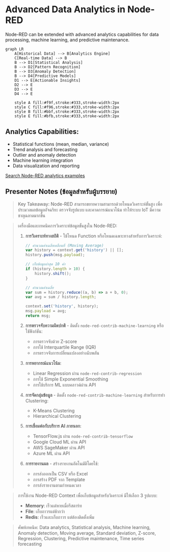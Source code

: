 # Advanced Data Analytics in Node-RED

Node-RED can be extended with advanced analytics capabilities for data processing, machine learning, and predictive maintenance.

```mermaid
graph LR
    A[Historical Data] --> B[Analytics Engine]
    C[Real-time Data] --> B
    B --> D1[Statistical Analysis]
    B --> D2[Pattern Recognition]
    B --> D3[Anomaly Detection]
    B --> D4[Predictive Models]
    D1 --> E[Actionable Insights]
    D2 --> E
    D3 --> E
    D4 --> E
    
    style A fill:#f9f,stroke:#333,stroke-width:2px
    style C fill:#f96,stroke:#333,stroke-width:2px
    style B fill:#bbf,stroke:#333,stroke-width:2px
    style E fill:#bfb,stroke:#333,stroke-width:2px
```

## Analytics Capabilities:
- Statistical functions (mean, median, variance)
- Trend analysis and forecasting
- Outlier and anomaly detection
- Machine learning integration
- Data visualization and reporting

[Search Node-RED analytics examples](https://www.google.com/search?q=node+red+data+analytics+machine+learning+examples&tbm=isch)

## Presenter Notes (ข้อมูลสำหรับผู้บรรยาย)

> Key Takeaway: Node-RED สามารถขยายความสามารถด้วยโหนดวิเคราะห์ขั้นสูง เพื่อประมวลผลข้อมูลอัจฉริยะ ตรวจจับรูปแบบ และคาดการณ์แนวโน้ม ทำให้ระบบ IoT มีความชาญฉลาดมากขึ้น

> เครื่องมือและเทคนิคการวิเคราะห์ข้อมูลขั้นสูงใน Node-RED:
>
> 1. **การวิเคราะห์ทางสถิติ** - ใช้โหนด Function หรือโหนดเฉพาะทางสำหรับการวิเคราะห์:
>    ```javascript
>    // คำนวณค่าเฉลี่ยเคลื่อนที่ (Moving Average)
>    var history = context.get('history') || [];
>    history.push(msg.payload);
>    
>    // เก็บข้อมูลล่าสุด 10 ค่า
>    if (history.length > 10) {
>        history.shift();
>    }
>    
>    // คำนวณค่าเฉลี่ย
>    var sum = history.reduce((a, b) => a + b, 0);
>    var avg = sum / history.length;
>    
>    context.set('history', history);
>    msg.payload = avg;
>    return msg;
>    ```
>
> 2. **การตรวจจับความผิดปกติ** - ติดตั้ง `node-red-contrib-machine-learning` หรือใช้ฟังก์ชัน:
>    - การตรวจจับด้วย Z-score
>    - การใช้ Interquartile Range (IQR)
>    - การตรวจจับการเปลี่ยนแปลงอย่างฉับพลัน
>
> 3. **การพยากรณ์แนวโน้ม**:
>    - Linear Regression ผ่าน `node-red-contrib-regression`
>    - การใช้ Simple Exponential Smoothing
>    - การใช้บริการ ML แบบคลาวด์ผ่าน API
>
> 4. **การจัดกลุ่มข้อมูล** - ติดตั้ง `node-red-contrib-machine-learning` สำหรับการทำ Clustering:
>    - K-Means Clustering
>    - Hierarchical Clustering
>
> 5. **การเชื่อมต่อกับบริการ AI ภายนอก**:
>    - TensorFlow.js ผ่าน `node-red-contrib-tensorflow`
>    - Google Cloud ML ผ่าน API
>    - AWS SageMaker ผ่าน API
>    - Azure ML ผ่าน API
>
> 6. **การรายงานผล** - สร้างรายงานอัตโนมัติโดยใช้:
>    - การส่งออกเป็น CSV หรือ Excel
>    - การสร้าง PDF จาก Template
>    - การส่งรายงานตามกำหนดเวลา

> การใช้งาน Node-RED Context เพื่อเก็บข้อมูลสำหรับวิเคราะห์ มีให้เลือก 3 รูปแบบ:
> - **Memory**: เร็วแต่หายเมื่อรีสตาร์ท
> - **File**: เก็บถาวรแต่ช้ากว่า
> - **Redis**: เร็วและเก็บถาวร แต่ต้องติดตั้งเพิ่ม

> ศัพท์เทคนิค: Data analytics, Statistical analysis, Machine learning, Anomaly detection, Moving average, Standard deviation, Z-score, Regression, Clustering, Predictive maintenance, Time series forecasting
